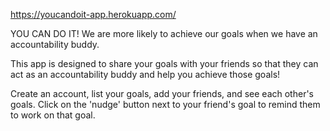 https://youcandoit-app.herokuapp.com/

YOU CAN DO IT!
We are more likely to achieve our goals when we have an accountability buddy.

This app is designed to share your goals with your friends so that they can act as an accountability buddy and help you achieve those goals!

Create an account, list your goals, add your friends, and see each other's goals. Click on the 'nudge' button next to your friend's goal to remind them to work on that goal.